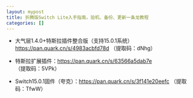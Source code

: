 ```yaml
---
layout: mypost
title: 折腾版Switch Lite入手指南，验机、备份、更新一条龙教程
categories: []
---
```


- 大气层1.4.0+特斯拉插件整合版（支持15.0.1系统）<https://pan.quark.cn/s/4983acbfd78d> （提取码：dNhg）

- 特斯拉扩展插件：<https://pan.quark.cn/s/63566a5dab7e> （提取码：5VPk）

- Switch15.0.1固件（夸克）：<https://pan.quark.cn/s/3f141e20eefc> （提取码：TfwW）